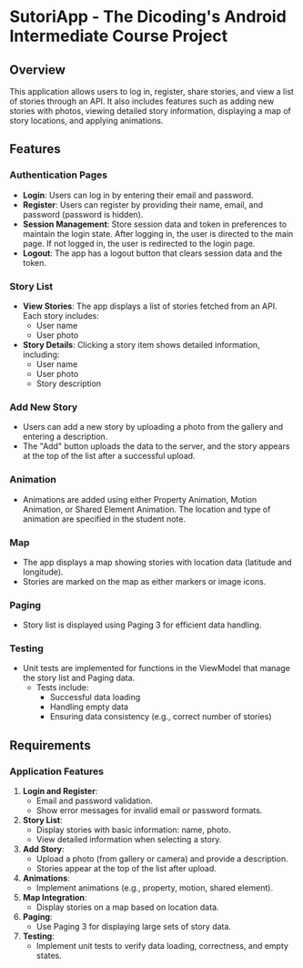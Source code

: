 # SutoriApp - The Dicoding's Android Intermediate Course Project

## Overview

This application allows users to log in, register, share stories, and view a list of stories through an API. It also includes features such as adding new stories with photos, viewing detailed story information, displaying a map of story locations, and applying animations.

## Features

### Authentication Pages
- **Login**: Users can log in by entering their email and password.
- **Register**: Users can register by providing their name, email, and password (password is hidden).
- **Session Management**: Store session data and token in preferences to maintain the login state. After logging in, the user is directed to the main page. If not logged in, the user is redirected to the login page.
- **Logout**: The app has a logout button that clears session data and the token.

### Story List
- **View Stories**: The app displays a list of stories fetched from an API. Each story includes:
  - User name
  - User photo
- **Story Details**: Clicking a story item shows detailed information, including:
  - User name
  - User photo
  - Story description

### Add New Story
- Users can add a new story by uploading a photo from the gallery and entering a description.
- The "Add" button uploads the data to the server, and the story appears at the top of the list after a successful upload.

### Animation
- Animations are added using either Property Animation, Motion Animation, or Shared Element Animation. The location and type of animation are specified in the student note.

### Map
- The app displays a map showing stories with location data (latitude and longitude).
- Stories are marked on the map as either markers or image icons.

### Paging
- Story list is displayed using Paging 3 for efficient data handling.

### Testing
- Unit tests are implemented for functions in the ViewModel that manage the story list and Paging data.
  - Tests include:
    - Successful data loading
    - Handling empty data
    - Ensuring data consistency (e.g., correct number of stories)

## Requirements

### Application Features
1. **Login and Register**:
   - Email and password validation.
   - Show error messages for invalid email or password formats.
2. **Story List**:
   - Display stories with basic information: name, photo.
   - View detailed information when selecting a story.
3. **Add Story**:
   - Upload a photo (from gallery or camera) and provide a description.
   - Stories appear at the top of the list after upload.
4. **Animations**:
   - Implement animations (e.g., property, motion, shared element).
5. **Map Integration**:
   - Display stories on a map based on location data.
6. **Paging**:
   - Use Paging 3 for displaying large sets of story data.
7. **Testing**:
   - Implement unit tests to verify data loading, correctness, and empty states.
